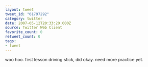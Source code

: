 ```yaml
---
layout: tweet
tweet_id: "61797292"
category: twitter
date: 2007-05-12T20:33:20.000Z
source: Twitter Web Client
favorite_count: 0
retweet_count: 0
tags:
- tweet
---
```


woo hoo. first lesson driving stick, did okay. need more practice yet.
